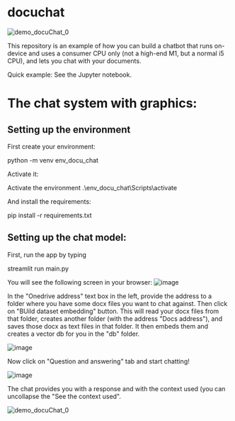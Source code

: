 # docuchat

![demo_docuChat_0](https://github.com/rezabonyadi/docuchat/assets/25924343/4e97b567-bc87-42e2-af05-93467286162b)

 
This repository is an example of how you can build a chatbot that runs on-device and uses a consumer CPU only (not a high-end M1, but a normal i5 CPU), and lets you chat with your documents.

Quick example: See the Jupyter notebook.

# The chat system with graphics:
 
## Setting up the environment

First create your environment:

python -m venv env_docu_chat

Activate it:

Activate the environment .\env_docu_chat\Scripts\activate

And install the requirements:

pip install -r requirements.txt

## Setting up the chat model:

First, run the app by typing 

streamlit run main.py

You will see the following screen in your browser:
![image](https://github.com/rezabonyadi/docuchat/assets/25924343/840e12b0-63d8-4c19-8678-8fbf311c5946)

In the "Onedrive address" text box in the left, provide the address to a folder where you have some docx files you want to chat against.
Then click on "BUild dataset embedding" button. This will read your docx files from that folder, creates another folder (with the address "Docs address"), and saves those docx as text files in that folder. It then embeds them and creates a vector db for you in the "db" folder.

![image](https://github.com/rezabonyadi/docuchat/assets/25924343/e2ce35a8-028f-440c-b167-8066b62748bb)

Now click on "Question and answering" tab and start chatting!

![image](https://github.com/rezabonyadi/docuchat/assets/25924343/9522aa66-ba6f-408a-9462-6716cbba6c06)

The chat provides you with a response and with the context used (you can uncollapse the "See the context used".

![demo_docuChat_0](https://github.com/rezabonyadi/docuchat/assets/25924343/4e97b567-bc87-42e2-af05-93467286162b)

